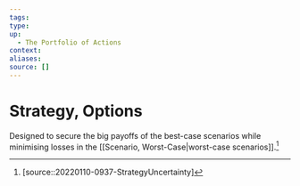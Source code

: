 ```yaml
---
tags:
type:
up:
  - The Portfolio of Actions
context:
aliases:
source: []
---
```


# Strategy, Options

Designed to secure the big payoffs of the best-case scenarios while minimising losses in the [[Scenario, Worst-Case|worst-case scenarios]].[^1]

[^1]: [source::20220110-0937-StrategyUncertainty]
